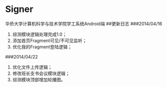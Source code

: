 # Signer
华侨大学计算机科学与技术学院学工系统Android端
##更新日志
###2014/04/16

1. 综测模块逻辑处理完成1.0；
2. 添加首页Fragment可见/不可见监听；
3. 优化我的Fragment登陆逻辑； 

###2014/04/22
1. 优化文件上传逻辑；
2. 修改班长支书会议模块逻辑；
3. 综测模块顶部增加轮播图。